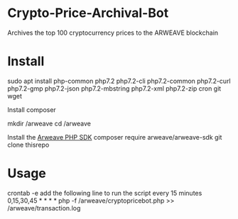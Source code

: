 # Crypto-Price-Archival-Bot
Archives the top 100 cryptocurrency prices to the ARWEAVE blockchain






# Install
sudo apt install php-common php7.2 php7.2-cli php7.2-common php7.2-curl php7.2-gmp php7.2-json php7.2-mbstring php7.2-xml php7.2-zip cron git wget

Install composer

mkdir /arweave
cd /arweave

Install the [Arweave PHP SDK](https://github.com/ArweaveTeam/arweave-php)
composer require arweave/arweave-sdk
git clone thisrepo


# Usage
crontab -e
add the following line to run the script every 15 minutes
0,15,30,45 * * * * php -f /arweave/cryptopricebot.php >> /arweave/transaction.log
